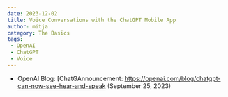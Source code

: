 ```yaml
---
date: 2023-12-02
title: Voice Conversations with the ChatGPT Mobile App
author: mitja
category: The Basics
tags:
 - OpenAI
 - ChatGPT
 - Voice
---
```


- OpenAI Blog: [ChatGAnnouncement: https://openai.com/blog/chatgpt-can-now-see-hear-and-speak (September 25, 2023)